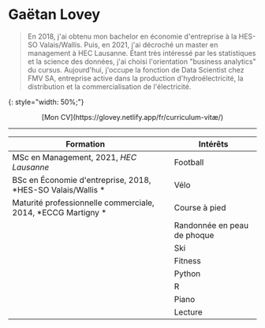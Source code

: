 # Gaëtan Lovey

> En 2018, j'ai obtenu mon bachelor en économie d'entreprise à la HES-SO Valais/Wallis. Puis, en 2021, j'ai décroché un master en management à HEC Lausanne. Étant très intéressé par les statistiques et la science des données, j'ai choisi l'orientation "business analytics" du cursus. Aujourd'hui, j'occupe la fonction de Data Scientist chez FMV SA, entreprise active dans la production d'hydroélectricité, la distribution et la commercialisation de l'électricité.


[](/profile.png){: style="width: 50%;"}


<center>[Mon CV](https://glovey.netlify.app/fr/curriculum-vitæ/)</center>

---
| **Formation**                                                  | | **Intérêts**                                                   |
|----------------------------------------------------------------|-|----------------------------------------------------------------|
| MSc en Management, 2021, *HEC Lausanne*                        | | Football                                                       |
| BSc en Économie d'entreprise, 2018, *HES-SO Valais/Wallis   *  | | Vélo                                                           |
| Maturité professionnelle commerciale, 2014, *ECCG Martigny   * | | Course à pied                                                  |
|                                                                | | Randonnée en peau de phoque                                    |
|                                                                | | Ski                                                            |
|                                                                | | Fitness                                                        |
|                                                                | | Python                                                         |
|                                                                | | R                                                              |
|                                                                | | Piano                                                          |
|                                                                | | Lecture                                                        |
